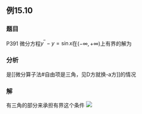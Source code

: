 ## 例15.10
### 题目
P391 微分方程${y}^{\prime \prime } - y = \sin x$在$( {-\infty , + \infty })$上有界的解为
### 分析
是[[微分算子法#自由项是三角，见D方就换-a方]]的情况
### 解
有三角的部分来承担有界这个条件
![](https://img.hwenyi.live/202410280129506.webp)
